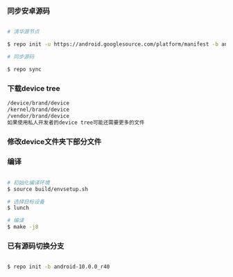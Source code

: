 ### 同步安卓源码 ###

```bash

# 清华源节点

$ repo init -u https://android.googlesource.com/platform/manifest -b android-10.0.0_r40

# 同步源码

$ repo sync
```
### 下载device tree ###

```txt
/device/brand/device
/kernel/brand/device
/vendor/brand/device
如果使用私人开发者的device tree可能还需要更多的文件
```

### 修改device文件夹下部分文件 ###

### 编译 ###

```bash

# 初始化编译环境
$ source build/envsetup.sh

# 选择目标设备
$ lunch

# 编译
$ make -j8
```

### 已有源码切换分支 ###

```bash

$ repo init -b android-10.0.0_r40

```
